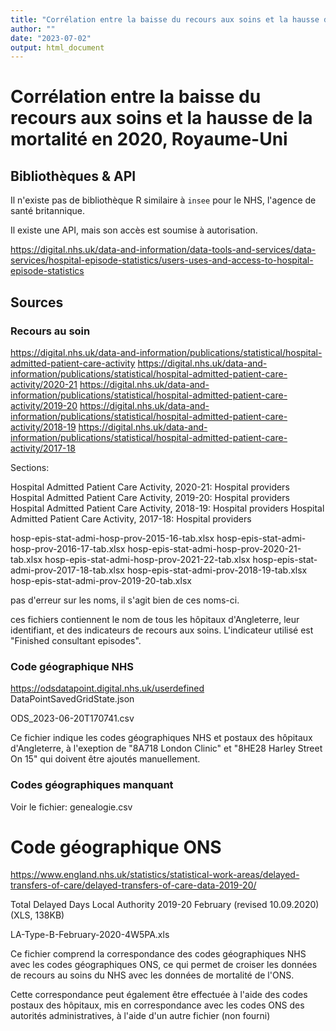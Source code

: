 ```yaml
---
title: "Corrélation entre la baisse du recours aux soins et la hausse de la mortalité en 2020, Royaume-Uni"
author: ""
date: "2023-07-02"
output: html_document
---
```


# Corrélation entre la baisse du recours aux soins et la hausse de la mortalité en 2020, Royaume-Uni

## Bibliothèques & API

Il n'existe pas de bibliothèque R similaire à `insee` pour le NHS, l'agence de santé britannique.

Il existe une API, mais son accès est soumise à autorisation.

https://digital.nhs.uk/data-and-information/data-tools-and-services/data-services/hospital-episode-statistics/users-uses-and-access-to-hospital-episode-statistics

## Sources

### Recours au soin

https://digital.nhs.uk/data-and-information/publications/statistical/hospital-admitted-patient-care-activity
https://digital.nhs.uk/data-and-information/publications/statistical/hospital-admitted-patient-care-activity/2020-21
https://digital.nhs.uk/data-and-information/publications/statistical/hospital-admitted-patient-care-activity/2019-20
https://digital.nhs.uk/data-and-information/publications/statistical/hospital-admitted-patient-care-activity/2018-19
https://digital.nhs.uk/data-and-information/publications/statistical/hospital-admitted-patient-care-activity/2017-18

Sections:

Hospital Admitted Patient Care Activity, 2020-21: Hospital providers
Hospital Admitted Patient Care Activity, 2019-20: Hospital providers
Hospital Admitted Patient Care Activity, 2018-19: Hospital providers
Hospital Admitted Patient Care Activity, 2017-18: Hospital providers

hosp-epis-stat-admi-hosp-prov-2015-16-tab.xlsx
hosp-epis-stat-admi-hosp-prov-2016-17-tab.xlsx
hosp-epis-stat-admi-hosp-prov-2020-21-tab.xlsx
hosp-epis-stat-admi-hosp-prov-2021-22-tab.xlsx
hosp-epis-stat-admi-prov-2017-18-tab.xlsx
hosp-epis-stat-admi-prov-2018-19-tab.xlsx
hosp-epis-stat-admi-prov-2019-20-tab.xlsx

pas d'erreur sur les noms, il s'agit bien de ces noms-ci.

ces fichiers contiennent le nom de tous les hôpitaux d'Angleterre, leur identifiant, et des indicateurs de recours aux soins. L'indicateur utilisé est "Finished consultant episodes".

### Code géographique NHS

https://odsdatapoint.digital.nhs.uk/userdefined
DataPointSavedGridState.json

ODS_2023-06-20T170741.csv

Ce fichier indique les codes géographiques NHS et postaux des hôpitaux d'Angleterre, à l'exeption de "8A718 London Clinic" et "8HE28 Harley Street On 15" qui doivent être ajoutés manuellement.

### Codes géographiques manquant

Voir le fichier: genealogie.csv

# Code géographique ONS

https://www.england.nhs.uk/statistics/statistical-work-areas/delayed-transfers-of-care/delayed-transfers-of-care-data-2019-20/

Total Delayed Days Local Authority 2019-20 February (revised 10.09.2020) (XLS, 138KB)

LA-Type-B-February-2020-4W5PA.xls

Ce fichier comprend la correspondance des codes géographiques NHS avec les codes géographiques ONS, ce qui permet de croiser les données de recours au soins du NHS avec les données de mortalité de l'ONS.

Cette correspondance peut également être effectuée à l'aide des codes postaux des hôpitaux, mis en correspondance avec les codes ONS des autorités administratives, à l'aide d'un autre fichier (non fourni)





